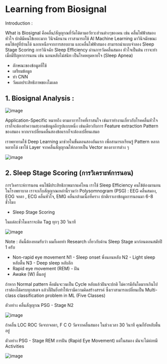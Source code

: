 # Learning from Biosignal

Introduction :

What is Biosignal คือคลื่น/สัญญาณที่วัดได้ตามอวัยวะส่วนต่างๆของคน เช่น คลื่นไฟฟ้าสมอง หัวใจ
ปกติมีคนไข้เยอะมาก วินิจฉัยนาน เราสามารถใช้ AI Machine Learning มาวินิจฉัยขณะคนไข้อยู่ที่บ้านได้
นอกเหนือจากการสอบถาม และคลื่นไฟฟ้าสมอง สามารถนำแบบจำลอง Sleep Stage Scoring การวินิจฉัย Sleep Efficiency
ผ่านการวัดคลื่นสมอง หัวใจเป็นต้น เราจะทำเมื่อมีปัญหาการนอน เช่น นอนหลับไม่สนิท เป็นโรคหยุดหายใจ (Sleep Apnea) 

- ลักษณะของข้อมูลที่ใช้
- เตรียมข้อมูล
- ทำ CNN
- วัดผลประสิทธิภาพของโมเดล

## 1. Biosignal Analysis :

![image](https://github.com/user-attachments/assets/98281ca2-2fd4-439f-8bae-0c2d589ab4f1)

Application-Specific หมายถึง ตามอาการโรคที่เราสนใจ เช่นเราทำงานเกี่ยวกับโรคคลื่นหัวใจ เราก็จะต้องทำความสะอาดข้อมูลอีกรูปแบบหนึ่ง เช่นเดียวกับการ Feature extraction Pattern ของสมอง
หากเราเปลี่ยนคลื่นสองข้อแรกก็จะต้องเปลี่ยนเสมอ

เราพยายามใช้ Deep Learning มาช่วยในขั้นตอนสองอันแรก เพื่อสามารถเรียนรู้ Pattern หลากหลายได้
เขาใช้ Layer จากคลื่นสัญญาณให้กลายเป็น Vector ของอาการต่าง ๆ

![image](https://github.com/user-attachments/assets/8b98110a-eca4-4c05-97e5-f2d7b5ec279b)

## 2. Sleep Stage Scoring (การวิเคราะห์การนอน)

การวิเคราะห์การนอน คนไข้มีประสิทธิภาพมากแค่ไหน เราใช้ Sleep Efficiency
คนไข้ต้องมานอนในโรงพยาบาล เราจะเก็บสัญญาณเหล่านี้รวมว่า Polysomnogram (PSG) : EEG คลื่นสมอง, EOG จอตา , ECG คลื่นหัวใจ, EMG คลื่นกล้ามเนื้อที่คราง
ปกติเราเอาข้อมูลการนอนมา 6-8 ชั่วโมง

* Sleep Stage Scoring

ในแต่ละชั่วโมงเราจะติด Tag ทุกๆ 30 วินาที

![image](https://github.com/user-attachments/assets/abcb52ea-4610-4ec6-8192-5764c45d2aba)

Note : อันนี้ต้องยอมรับว่า ผมก็เคยทำ Research เกี่ยวกับด้าน Sleep Stage มาก่อนตอนสมัยปี 1 ครับ
* Non-rapid eye movement
N1 - Sleep onset พึ่งนอนหลับ
N2 - Light sleep หลับตื้น
N3 - Deep sleep หลับลึก
* Rapid eye movement (REM) - ฝัน
* Awake (W) ตื่นอยู่

ถ้าหาก Normal pattern คือมันจะวนเป็น Cycle หลับแล้วฝันจะปกติ ไม่ควรมีอันใดมากเกินไป เราต้องได้ครบทุกสเตจ แล้วก็ฝันยิ่งทำให้เรามีความคิดสร้างสรรค์
ซึ่งเราสามารถเปลี่ยนเป็น Multi-class classification problem in ML (Five Classes)

ตัวอย่าง คลื่นสัญญาณ PSG - Stage N2

![image](https://github.com/user-attachments/assets/105e5f89-9d44-4956-88dc-72d5629d44a8)

ถ้าคลื่น LOC ROC วัดจากจอตา, F C O วัดจากคลื่นสมอง ในช่วงเวลา 30 วินาที คุณก็ยังหลับตื้นอยู่

ตัวอย่าง PSG - Stage REM การฝัน (Rapid Eye Movement) แต่ในสมอง มันจะไม่ค่อยมี Activities

![image](https://github.com/user-attachments/assets/516e53a9-4342-4952-a308-de3936ccae8e)








